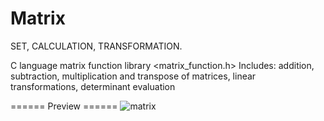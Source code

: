 
# Matrix
SET, CALCULATION, TRANSFORMATION.

C language matrix function library
<matrix_function.h>
Includes: addition, subtraction, multiplication and transpose of matrices, linear transformations, determinant evaluation

====== Preview ======
![matrix](https://user-images.githubusercontent.com/86543401/127739595-f466c795-653e-4748-99ec-dd883ea7beec.png)



